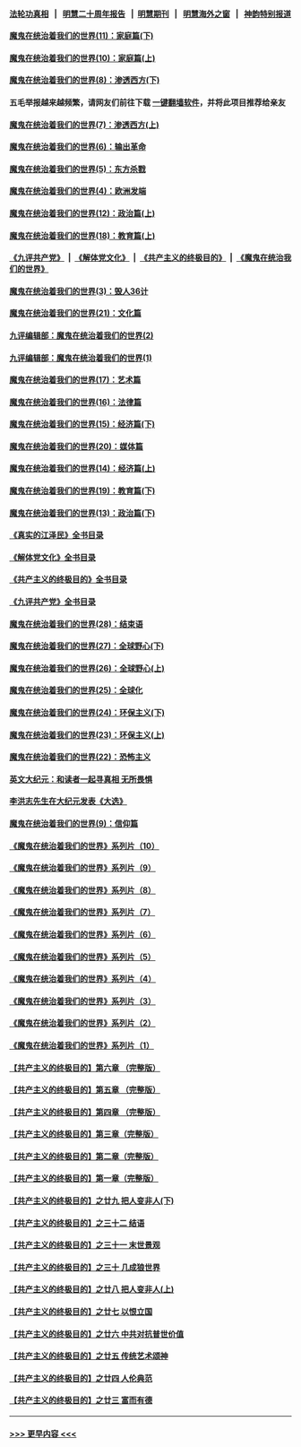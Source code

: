#### [法轮功真相](https://github.com/gfw-breaker/truth/blob/master/README.md?t=0) &nbsp;&nbsp;|&nbsp;&nbsp; [明慧二十周年报告](https://github.com/gfw-breaker/mh-reports/blob/master/README.md?t=0) &nbsp;&nbsp;|&nbsp;&nbsp;[明慧期刊](https://github.com/gfw-breaker/mh-qikan) &nbsp;&nbsp;|&nbsp;&nbsp; [明慧海外之窗](https://github.com/gfw-breaker/mh-news/blob/master/README.md?t=0) &nbsp;&nbsp;|&nbsp;&nbsp; [神韵特别报道](https://github.com/gfw-breaker/mh-news/blob/master/shenyun.md?t=0)
#### [魔鬼在统治着我们的世界(11)：家庭篇(下)](../pages/nsc422/n10440961.md?t=11181801) 
#### [魔鬼在统治着我们的世界(10)：家庭篇(上)](../pages/nsc422/n10435448.md?t=11181801) 
#### [魔鬼在统治着我们的世界(8)：渗透西方(下)](../pages/nsc422/n10429603.md?t=11181801) 
#### 五毛举报越来越频繁，请网友们前往下载 [一键翻墙软件](https://github.com/gfw-breaker/ssr-accounts)，并将此项目推荐给亲友
#### [魔鬼在统治着我们的世界(7)：渗透西方(上)](../pages/nsc422/n10426013.md?t=11181801) 
#### [魔鬼在统治着我们的世界(6)：输出革命](../pages/nsc422/n10421536.md?t=11181801) 
#### [魔鬼在统治着我们的世界(5)：东方杀戮](../pages/nsc422/n10417707.md?t=11181801) 
#### [魔鬼在统治着我们的世界(4)：欧洲发端](../pages/nsc422/n10414890.md?t=11181801) 
#### [魔鬼在统治着我们的世界(12)：政治篇(上)](../pages/nsc422/n10444576.md?t=11181801) 
#### [魔鬼在统治着我们的世界(18)：教育篇(上)](../pages/nsc422/n10526970.md?t=11181801) 
#### [《九评共产党》](https://github.com/begood0513/9ping.md/blob/master/README.md) &nbsp;|&nbsp; [《解体党文化》](../../../../jtdwh.md/blob/master/README.md)  &nbsp;|&nbsp; [《共产主义的终极目的》](../../../../gczydzjmd.md/blob/master/README.md) &nbsp;|&nbsp; [《魔鬼在统治我们的世界》](../../../../mgztzwmdsj.md/blob/master/README.md) 
#### [魔鬼在统治着我们的世界(3)：毁人36计](../pages/nsc422/n10411583.md?t=11181801) 
#### [魔鬼在统治着我们的世界(21)：文化篇](../pages/nsc422/n10597706.md?t=11181801) 
#### [九评编辑部：魔鬼在统治着我们的世界(2)](../pages/nsc422/n10410036.md?t=11181801) 
#### [九评编辑部：魔鬼在统治着我们的世界(1)](../pages/nsc422/n10406825.md?t=11181801) 
#### [魔鬼在统治着我们的世界(17)：艺术篇](../pages/nsc422/n10499093.md?t=11181801) 
#### [魔鬼在统治着我们的世界(16)：法律篇](../pages/nsc422/n10485969.md?t=11181801) 
#### [魔鬼在统治着我们的世界(15)：经济篇(下)](../pages/nsc422/n10469975.md?t=11181801) 
#### [魔鬼在统治着我们的世界(20)：媒体篇](../pages/nsc422/n10586579.md?t=11181801) 
#### [魔鬼在统治着我们的世界(14)：经济篇(上)](../pages/nsc422/n10457370.md?t=11181801) 
#### [魔鬼在统治着我们的世界(19)：教育篇(下)](../pages/nsc422/n10564808.md?t=11181801) 
#### [魔鬼在统治着我们的世界(13)：政治篇(下)](../pages/nsc422/n10448270.md?t=11181801) 
#### [《真实的江泽民》全书目录](../pages/nsc422/n13721399.md?t=11181801) 
#### [《解体党文化》全书目录](../pages/nsc422/n13721157.md?t=11181801) 
#### [《共产主义的终极目的》全书目录](../pages/nsc422/n13721048.md?t=11181801) 
#### [《九评共产党》全书目录](../pages/nsc422/n13708085.md?t=11181801) 
#### [魔鬼在统治着我们的世界(28)：结束语](../pages/nsc422/n10936246.md?t=11181801) 
#### [魔鬼在统治着我们的世界(27)：全球野心(下)](../pages/nsc422/n10928319.md?t=11181801) 
#### [魔鬼在统治着我们的世界(26)：全球野心(上)](../pages/nsc422/n10900318.md?t=11181801) 
#### [魔鬼在统治着我们的世界(25)：全球化](../pages/nsc422/n10788205.md?t=11181801) 
#### [魔鬼在统治着我们的世界(24)：环保主义(下)](../pages/nsc422/n10695307.md?t=11181801) 
#### [魔鬼在统治着我们的世界(23)：环保主义(上)](../pages/nsc422/n10688613.md?t=11181801) 
#### [魔鬼在统治着我们的世界(22)：恐怖主义](../pages/nsc422/n10614727.md?t=11181801) 
#### [英文大纪元：和读者一起寻真相 无所畏惧](../pages/nsc422/n12542027.md?t=11181801) 
#### [李洪志先生在大纪元发表《大选》](../pages/nsc422/n12534746.md?t=11181801) 
#### [魔鬼在统治着我们的世界(9)：信仰篇](../pages/nsc422/n10432159.md?t=11181801) 
#### [《魔鬼在统治着我们的世界》系列片（10）](../pages/nsc422/n12292670.md?t=11181801) 
#### [《魔鬼在统治着我们的世界》系列片（9）](../pages/nsc422/n12290859.md?t=11181801) 
#### [《魔鬼在统治着我们的世界》系列片（8）](../pages/nsc422/n12287445.md?t=11181801) 
#### [《魔鬼在统治着我们的世界》系列片（7）](../pages/nsc422/n12283425.md?t=11181801) 
#### [《魔鬼在统治着我们的世界》系列片（6）](../pages/nsc422/n12282314.md?t=11181801) 
#### [《魔鬼在统治着我们的世界》系列片（5）](../pages/nsc422/n12281419.md?t=11181801) 
#### [《魔鬼在统治着我们的世界》系列片（4）](../pages/nsc422/n12274024.md?t=11181801) 
#### [《魔鬼在统治着我们的世界》系列片（3）](../pages/nsc422/n12271322.md?t=11181801) 
#### [《魔鬼在统治着我们的世界》系列片（2）](../pages/nsc422/n12269049.md?t=11181801) 
#### [《魔鬼在统治着我们的世界》系列片（1）](../pages/nsc422/n12267575.md?t=11181801) 
#### [【共产主义的终极目的】第六章 （完整版）](../pages/nsc422/n11428913.md?t=11181801) 
#### [【共产主义的终极目的】第五章 （完整版）](../pages/nsc422/n11428912.md?t=11181801) 
#### [【共产主义的终极目的】第四章 （完整版）](../pages/nsc422/n11428907.md?t=11181801) 
#### [【共产主义的终极目的】第三章（完整版）](../pages/nsc422/n11428848.md?t=11181801) 
#### [【共产主义的终极目的】第二章（完整版）](../pages/nsc422/n11428831.md?t=11181801) 
#### [【共产主义的终极目的】第一章（完整版）](../pages/nsc422/n11417651.md?t=11181801) 
#### [【共产主义的终极目的】之廿九 把人变非人(下)](../pages/nsc422/n11344140.md?t=11181801) 
#### [【共产主义的终极目的】之三十二 结语](../pages/nsc422/n11360535.md?t=11181801) 
#### [【共产主义的终极目的】之三十一 末世景观](../pages/nsc422/n11351129.md?t=11181801) 
#### [【共产主义的终极目的】之三十 几成狼世界](../pages/nsc422/n11348280.md?t=11181801) 
#### [【共产主义的终极目的】之廿八 把人变非人(上)](../pages/nsc422/n11340492.md?t=11181801) 
#### [【共产主义的终极目的】之廿七 以恨立国](../pages/nsc422/n11336944.md?t=11181801) 
#### [【共产主义的终极目的】之廿六 中共对抗普世价值](../pages/nsc422/n11324785.md?t=11181801) 
#### [【共产主义的终极目的】之廿五 传统艺术颂神](../pages/nsc422/n11296396.md?t=11181801) 
#### [【共产主义的终极目的】之廿四 人伦典范](../pages/nsc422/n11296397.md?t=11181801) 
#### [【共产主义的终极目的】之廿三 富而有德](../pages/nsc422/n11283598.md?t=11181801) 

----
#### [ >>> 更早内容 <<< ](../indexes/nsc422-earlier.md)

